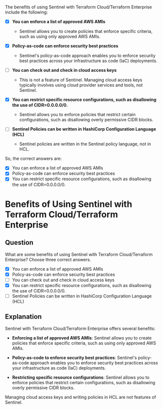 The benefits of using Sentinel with Terraform Cloud/Terraform Enterprise include the following:

- [x] **You can enforce a list of approved AWS AMIs**
  - Sentinel allows you to create policies that enforce specific criteria, such as using only approved AWS AMIs.

- [x] **Policy-as-code can enforce security best practices**
  - Sentinel's policy-as-code approach enables you to enforce security best practices across your infrastructure as code (IaC) deployments.

- [ ] **You can check out and check in cloud access keys**
  - This is not a feature of Sentinel. Managing cloud access keys typically involves using cloud provider services and tools, not Sentinel.

- [x] **You can restrict specific resource configurations, such as disallowing the use of CIDR=0.0.0.0/0.**
  - Sentinel allows you to enforce policies that restrict certain configurations, such as disallowing overly permissive CIDR blocks.

- [ ] **Sentinel Policies can be written in HashiCorp Configuration Language (HCL)**
  - Sentinel policies are written in the Sentinel policy language, not in HCL.

So, the correct answers are:

- [x] You can enforce a list of approved AWS AMIs
- [x] Policy-as-code can enforce security best practices
- [x] You can restrict specific resource configurations, such as disallowing the use of CIDR=0.0.0.0/0.

# Benefits of Using Sentinel with Terraform Cloud/Terraform Enterprise

## Question

What are some benefits of using Sentinel with Terraform Cloud/Terraform Enterprise? Choose three correct answers.

- [x] You can enforce a list of approved AWS AMIs
- [x] Policy-as-code can enforce security best practices
- [ ] You can check out and check in cloud access keys
- [x] You can restrict specific resource configurations, such as disallowing the use of CIDR=0.0.0.0/0.
- [ ] Sentinel Policies can be written in HashiCorp Configuration Language (HCL)

## Explanation

Sentinel with Terraform Cloud/Terraform Enterprise offers several benefits:

- **Enforcing a list of approved AWS AMIs**: Sentinel allows you to create policies that enforce specific criteria, such as using only approved AWS AMIs.

- **Policy-as-code to enforce security best practices**: Sentinel's policy-as-code approach enables you to enforce security best practices across your infrastructure as code (IaC) deployments.

- **Restricting specific resource configurations**: Sentinel allows you to enforce policies that restrict certain configurations, such as disallowing overly permissive CIDR blocks.

Managing cloud access keys and writing policies in HCL are not features of Sentinel.

